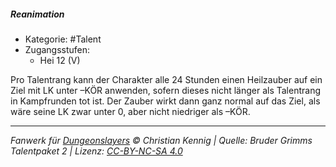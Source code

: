 <!---
Dies ist ein Fanwerk für DUNGEONSLAYERS © von Christian Kennig

Quellen:      [Bruder Grimms Talentpaket 2](https://www.f-space.de/ds4/downloads.html)
              [Talentbeschreibungen](https://www.f-space.de/ds4/tools-talentcards.html)
License:      [CC-BY-NC-SA 4.0](https://creativecommons.org/licenses/by-nc-sa/4.0/deed.de)
Richtlinien:  [Fanwerkrichtlinien](https://www.dungeonslayers.net/fanwerk-richtlinien/)
Autor:        Zauberlehrling
-->

##### Reanimation

- Kategorie: #Talent
- Zugangsstufen:
  - Hei 12 (V)

Pro Talentrang kann der Charakter alle 24 Stunden einen Heilzauber auf ein Ziel mit LK unter –KÖR anwenden, sofern dieses nicht länger als Talentrang in Kampfrunden tot ist. Der Zauber wirkt dann ganz normal auf das Ziel, als wäre seine LK zwar unter 0, aber nicht niedriger als –KÖR.

---

_Fanwerk für [Dungeonslayers](https://www.dungeonslayers.net/) © Christian Kennig | Quelle: Bruder Grimms Talentpaket 2 | Lizenz: [CC-BY-NC-SA 4.0](https://creativecommons.org/licenses/by-nc-sa/4.0/deed.de)_
